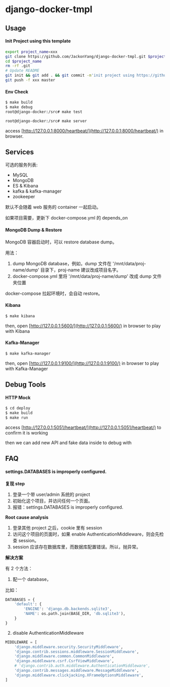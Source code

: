 # django-docker-tmpl

## Usage


#### Init Project using this template

```bash
export project_name=xxx
git clone https://github.com/JackonYang/django-docker-tmpl.git $project_name
cd $project_name
rm -rf .git
# Update README
git init && git add . && git commit -m'init project using https://github.com/JackonYang/django-docker-tmpl.git v0.2'
git push -f xxx master
```

#### Env Check

```bash
$ make build
$ make debug
root@django-docker:/src# make test
```

```bash
root@django-docker:/src# make server
```

access [http://127.0.0.1:8000/heartbeat/](http://127.0.0.1:8000/heartbeat/) in browser.


## Services

可选的服务列表:

- MySQL
- MongoDB
- ES & Kibana
- kafka & kafka-manager
- zookeeper

默认不会随着 web 服务的 container 一起启动。

如果项目需要，更新下 docker-compose.yml 的 depends_on


#### MongoDB Dump & Restore

MongoDB 容器启动时，可以 restore database dump。

用法：

1. dump MongoDB database，例如，dump 文件在 '/mnt/data/proj-name/dump' 目录下，proj-name 建议改成项目名字。
2. docker-compose.yml 里将 '/mnt/data/proj-name/dump' 改成 dump 文件夹位置

docker-compose 拉起环境时，会自动 restore。

#### Kibana

```bash
$ make kibana
```

then, open [http://127.0.0.1:5600/](http://127.0.0.1:5600/) in browser to play with Kibana


#### Kafka-Manager

```bash
$ make kafka-manager
```

then, open [http://127.0.0.1:9100/](http://127.0.0.1:9100/) in browser to play with Kafka-Manager


## Debug Tools

#### HTTP Mock

```bash
$ cd deploy
$ make build
$ make run
```

access [http://127.0.0.1:5051/heartbeat/](http://127.0.0.1:5051/heartbeat/) to confirm it is working


then we can add new API and fake data inside to debug with


## FAQ

#### settings.DATABASES is improperly configured.

**复现 step**

1. 登录一个带 user/admin 系统的 project
2. 初始化这个项目，并访问任何一个页面。
3. 报错：settings.DATABASES is improperly configured.

**Root cause analysis**

1. 登录其他 project 之后，cookie 里有 session
2. 访问这个项目的页面时，如果 enable AuthenticationMiddleware，则会先检查 session。
3. session 应该存在数据库里，而数据库配置错误。所以，抛异常。

**解决方案**

有 2 个方法：

1. 配一个 database，

比如：

```python
DATABASES = {
    'default': {
        'ENGINE': 'django.db.backends.sqlite3',
        'NAME': os.path.join(BASE_DIR, 'db.sqlite3'),
    }
}
```

2. disable AuthenticationMiddleware

```python
MIDDLEWARE = [
    'django.middleware.security.SecurityMiddleware',
    'django.contrib.sessions.middleware.SessionMiddleware',
    'django.middleware.common.CommonMiddleware',
    'django.middleware.csrf.CsrfViewMiddleware',
    # 'django.contrib.auth.middleware.AuthenticationMiddleware',
    'django.contrib.messages.middleware.MessageMiddleware',
    'django.middleware.clickjacking.XFrameOptionsMiddleware',
]
```
